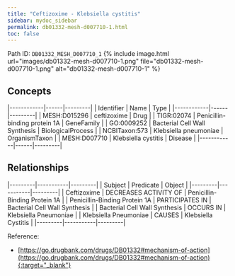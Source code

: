 ```yaml
---
title: "Ceftizoxime - Klebsiella cystitis"
sidebar: mydoc_sidebar
permalink: db01332-mesh-d007710-1.html
toc: false 
---
```



Path ID: `DB01332_MESH_D007710_1`
{% include image.html url="images/db01332-mesh-d007710-1.png" file="db01332-mesh-d007710-1.png" alt="db01332-mesh-d007710-1" %}

## Concepts

|------------|------|---------|
| Identifier | Name | Type    |
|------------|------|---------|
| MESH:D015296 | ceftizoxime | Drug |
| TIGR:02074 | Penicillin-binding protein 1A | GeneFamily |
| GO:0009252 | Bacterial Cell Wall Synthesis | BiologicalProcess |
| NCBITaxon:573 | Klebsiella pneumoniae | OrganismTaxon |
| MESH:D007710 | Klebsiella cystitis | Disease |
|------------|------|---------|

## Relationships

|---------|-----------|---------|
| Subject | Predicate | Object  |
|---------|-----------|---------|
| Ceftizoxime | DECREASES ACTIVITY OF | Penicillin-Binding Protein 1A |
| Penicillin-Binding Protein 1A | PARTICIPATES IN | Bacterial Cell Wall Synthesis |
| Bacterial Cell Wall Synthesis | OCCURS IN | Klebsiella Pneumoniae |
| Klebsiella Pneumoniae | CAUSES | Klebsiella Cystitis |
|---------|-----------|---------|

Reference:
  - [https://go.drugbank.com/drugs/DB01332#mechanism-of-action](https://go.drugbank.com/drugs/DB01332#mechanism-of-action){:target="_blank"}